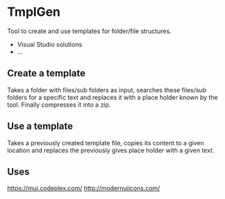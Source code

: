 TmplGen
=======

Tool to create and use templates for folder/file structures.

- Visual Studio solutions
- ...

## Create a template

Takes a folder with files/sub folders as input, searches these files/sub folders for a specific text and replaces it with a place holder known by the tool. Finally compresses it into a zip.

## Use a template

Takes a previously created template file, copies its content to a given location and replaces the previously gives place holder with a given text.

## Uses

https://mui.codeplex.com/
http://modernuiicons.com/
